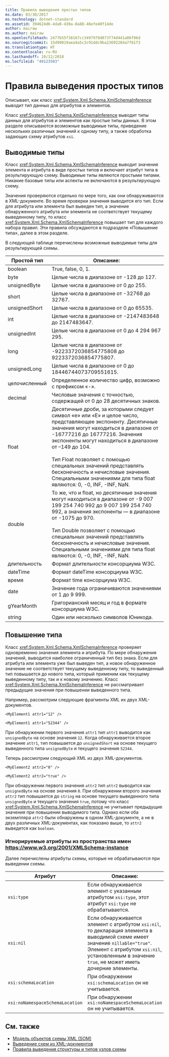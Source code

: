 ```yaml
---
title: Правила выведения простых типов
ms.date: 03/30/2017
ms.technology: dotnet-standard
ms.assetid: 394624d6-4da0-430a-8a88-46efe40f14de
author: mairaw
ms.author: mairaw
ms.openlocfilehash: 2477b55f38167cc3497979d073f74d441a06f96d
ms.sourcegitcommit: 15d99019aea4a5c3c91ddc9ba23692284a7f61f3
ms.translationtype: HT
ms.contentlocale: ru-RU
ms.lasthandoff: 10/12/2018
ms.locfileid: "49123583"
---
```

# <a name="rules-for-inferring-simple-types"></a>Правила выведения простых типов
Описывает, как класс <xref:System.Xml.Schema.XmlSchemaInference> выводит тип данных для атрибутов и элементов.  
  
 Класс <xref:System.Xml.Schema.XmlSchemaInference> выводит типы данных для атрибутов и элементов как простые типы данных. В этом разделе описываются возможные выводимые типы, приведение нескольких различных значений к одному типу, а также обработка задающих схему атрибутов `xsi`.  
  
## <a name="inferred-types"></a>Выводимые типы  
 Класс <xref:System.Xml.Schema.XmlSchemaInference> выводит значения элемента и атрибута в виде простых типов и включает атрибут типа в результирующую схему. Выводимые типы являются простыми типами. Никакие базовые типы или аспекты не включаются в результирующую схему.  
  
 Значения проверяются отдельно по мере того, как они обнаруживаются в XML-документе. Во время проверки значения выводится его тип. Если для атрибута или элемента был выведен тип, а значение обнаруженного атрибута или элемента не соответствует текущему выведенному типу, то класс <xref:System.Xml.Schema.XmlSchemaInference> повышает тип для каждого набора правил. Эти правила обсуждаются в подразделе «Повышение типа», далее в этом разделе.  
  
 В следующей таблице перечислены возможные выводимые типы для результирующей схемы.  
  
|Простой тип|Описание:|  
|-----------------|-----------------|  
|boolean|True, false, 0, 1.|  
|byte|Целые числа в диапазоне от -128 до 127.|  
|unsignedByte|Целые числа в диапазоне от 0 до 255.|  
|short|Целые числа в диапазоне от -32768 до 32767.|  
|unsignedShort|Целые числа в диапазоне от 0 до 65535.|  
|int|Целые числа в диапазоне от -2147483648 до 2147483647.|  
|unsignedInt|Целые числа в диапазоне от 0 до 4 294 967 295.|  
|long|Целые числа в диапазоне от -9223372036854775808 до 9223372036854775807.|  
|unsignedLong|Целые числа в диапазоне от 0 до 18446744073709551615.|  
|целочисленный|Определенное количество цифр, возможно с префиксом «-».|  
|decimal|Числовые значения с точностью, содержащей от 0 до 28 десятичных знаков.|  
|float|Десятичные дроби, за которыми следует символ «e» или «E» и целое число, представляющее экспоненту. Десятичные значения могут находиться в диапазоне от -16777216 до 16777216. Значения экспоненты могут находиться в диапазоне от –149 до 104.<br /><br /> Тип Float позволяет с помощью специальных значений представлять бесконечность и нечисловые значения. Специальными значениями для типа float являются: 0, -0, INF, -INF, NaN.|  
|double|То же, что и float, но десятичные значения могут находиться в диапазоне от  -9 007 199 254 740 992 до 9 007 199 254 740 992, а значения экспоненты — в диапазоне от -1075 до 970.<br /><br /> Тип Double позволяет с помощью специальных значений представлять бесконечность и нечисловые значения. Специальными значениями для типа float являются: 0, -0, INF, -INF, NaN.|  
|длительность|Формат длительности консорциума W3C.|  
|dateTime|Формат dateTime консорциума W3C.|  
|время|Формат time консорциума W3C.|  
|date|Значение года ограничиваются значениями от 1 до 9 999.|  
|gYearMonth|Григорианский месяц и год в формате консорциума W3C.|  
|string|Один или несколько символов Юникода.|  
  
## <a name="type-promotion"></a>Повышение типа  
 Класс <xref:System.Xml.Schema.XmlSchemaInference> проверяет одновременно значения элемента и атрибута. По мере обнаружения значений, выводится наиболее ограниченный тип без знака. Если для атрибута или элемента уже был выведен тип, а новое обнаруженное значение не соответствует текущему выведенному типу, то выведенный тип повышается до нового типа, который применим как текущему выведенному типу, так и к новому значению. Класс <xref:System.Xml.Schema.XmlSchemaInference> не рассматривает предыдущие значения при повышении выведенного типа.  
  
 Например, рассмотрим следующие фрагменты XML их двух XML-документов.  
  
 `<MyElement1 attr1="12" />`  
  
 `<MyElement1 attr1="52344" />`  
  
 При обнаружении первого значения `attr1` тип `attr1` выводится как `unsignedByte` на основе значения `12`. Когда обнаруживается второе значение `attr1`, тип повышается до `unsignedShort` на основе текущего выведенного типа `unsignedByte` и текущего значения `52344`.  
  
 Теперь рассмотрим следующий XML из двух XML-документов.  
  
 `<MyElement2 attr2="0" />`  
  
 `<MyElement2 attr2="true" />`  
  
 При обнаружении первого значения `attr2` тип `attr2` выводится как `unsignedByte` на основе значения `0`. При обнаружении второго значения `attr2` тип повышается до `string` на основе текущего выведенного типа `unsignedByte` и текущего значения `true`, потому что класс <xref:System.Xml.Schema.XmlSchemaInference> не учитывает предыдущие значения при повышении выводимого типа. Однако если оба экземпляра `attr2` были обнаружены в одном XML-документе, а не в двух различных XML-документах, как показано выше, то `attr2` выведется как `boolean`.  
  
### <a name="ignored-attributes-from-the-httpswwww3org2001xmlschema-instance-namespace"></a>Игнорируемые атрибуты из пространства имен <https://www.w3.org/2001/XMLSchema-instance>

Далее перечислены атрибуты схемы, которые не обрабатываются при выведении схемы.  
  
|Атрибут|Описание:|  
|---------------|-----------------|  
|`xsi:type`|Если обнаруживается элемент с указанным атрибутом `xsi:type`, этот атрибут `xsi:type` не обрабатывается.|  
|`xsi:nil`|Если обнаруживается элемент с атрибутом `xsi:nil`, то декларация элемента в выводимой схеме имеет значение `nillable="true"`. Элемент с атрибутом `xsi:nil`, установленным в значение `true`, не может иметь дочерние элементы.|  
|`xsi:schemaLocation`|При обнаружении `xsi:schemaLocation` он не учитывается.|  
|`xsi:noNamespaceSchemaLocation`|При обнаружении `xsi:noNamespaceSchemaLocation` он не учитывается.|  
  
## <a name="see-also"></a>См. также

- [Модель объектов схемы XML (SOM)](../../../../docs/standard/data/xml/xml-schema-object-model-som.md)  
- [Выведение схем из XML-документов](../../../../docs/standard/data/xml/inferring-schemas-from-xml-documents.md)  
- [Правила выведения структуры и типов узлов схемы](../../../../docs/standard/data/xml/rules-for-inferring-schema-node-types-and-structure.md)

